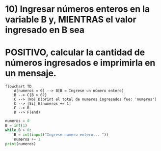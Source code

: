 # 10) Ingresar números enteros en la variable B y, MIENTRAS el valor ingresado en B sea
# POSITIVO, calcular la cantidad de números ingresados e imprimirla en un mensaje.
```mermaid
flowchart TD
	A[numeros = 0] --> B[B = Ingrese un número entero]
	B --> C{B > 0?}
	C --> |No| D(print el total de numeros ingresados fue: 'numeros')
	C --> |Si| E[numeros += 1]
	E --> B
	D --> F(end)
```

```python
numeros = 0
B = int(1)
while B > 0:
    B = int(input("Ingrese numero entero... "))
    numeros += 1
print(numeros)
```
